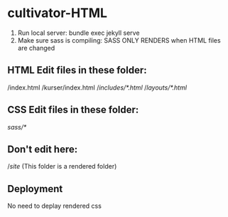 # cultivator-HTML

1) Run local server: bundle exec jekyll serve
2) Make sure sass is compiling: SASS ONLY RENDERS when HTML files are changed 

HTML Edit files in these folder:
---------------------------
/index.html
/kurser/index.html
/_includes/*.html_
/_layouts/*.html_

CSS Edit files in these folder:
---------------------------
_sass/*_


Don't edit here:
----------------
/_site_
(This folder is a rendered folder)

Deployment
----------
No need to deplay rendered css